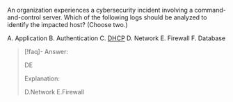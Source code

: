 
An organization experiences a cybersecurity incident involving a command-and-control server. Which of the following logs should be analyzed to identify the impacted host? (Choose two.) 

A. Application 
B. Authentication 
C. [DHCP](../../Glossary/DHCP.md)
D. Network 
E. Firewall 
F. Database

> [!faq]- Answer: 
> 
> DE 
> 
> Explanation: 
> 
> D.Network E.Firewall

